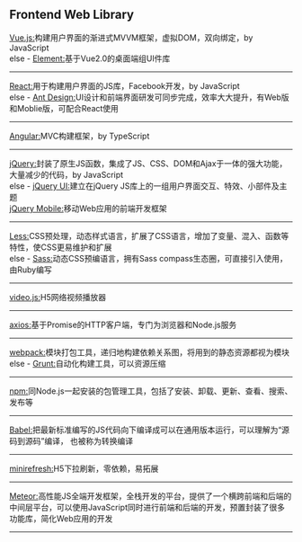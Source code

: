 Frontend Web Library
----------------------------------------------------------------------
[Vue.js:](https://github.com/vuejs/vue)构建用户界面的渐进式MVVM框架，虚拟DOM，双向绑定，by JavaScript<br>
else - [Element:](https://github.com/ElemeFE/element)基于Vue2.0的桌面端组UI件库<br>

----------------------------------------------------------------------
[React:](https://github.com/facebook/react)用于构建用户界面的JS库，Facebook开发，by JavaScript<br>
else - [Ant Design:](https://github.com/ant-design/ant-design)UI设计和前端界面研发可同步完成，效率大大提升，有Web版和Moblie版，可配合React使用<br>

----------------------------------------------------------------------
[Angular:](https://github.com/angular/angular)MVC构建框架，by TypeScript<br>

----------------------------------------------------------------------
[jQuery:](https://github.com/jquery/jquery)封装了原生JS函数，集成了JS、CSS、DOM和Ajax于一体的强大功能，大量减少的代码，by JavaScript<br>
else - [jQuery UI:](https://github.com/jquery/jquery-ui)建立在jQuery JS库上的一组用户界面交互、特效、小部件及主题<br>
[jQuery Mobile:](https://github.com/jquery/jquery-mobile)移动Web应用的前端开发框架<br>

----------------------------------------------------------------------
[Less:](https://github.com/less/less.js)CSS预处理，动态样式语言，扩展了CSS语言，增加了变量、混入、函数等特性，使CSS更易维护和扩展<br>
else - [Sass:](https://github.com/sass/node-sass)动态CSS预编语言，拥有Sass compass生态圈，可直接引入使用，由Ruby编写<br>

----------------------------------------------------------------------
[video.js:](https://github.com/videojs/video.js)H5网络视频播放器<br>

----------------------------------------------------------------------
[axios:](https://github.com/axios/axios)基于Promise的HTTP客户端，专门为浏览器和Node.js服务<br>

----------------------------------------------------------------------

[webpack:](https://github.com/webpack/webpack)模块打包工具，递归地构建依赖关系图，将用到的静态资源都视为模块<br>
else - [Grunt:](https://github.com/gruntjs/grunt)自动化构建工具，可以资源压缩<br>

----------------------------------------------------------------------

[npm:](https://github.com/npm/cli)同Node.js一起安装的包管理工具，包括了安装、卸载、更新、查看、搜索、发布等<br>

----------------------------------------------------------------------

[Babel:](https://github.com/babel/babel)把最新标准编写的JS代码向下编译成可以在通用版本运行，可以理解为“源码到源码”编译， 也被称为转换编译<br>

----------------------------------------------------------------------

[minirefresh:](https://github.com/minirefresh/minirefresh)H5下拉刷新，零依赖，易拓展<br>

----------------------------------------------------------------------

[Meteor:](https://github.com/meteor/meteor)高性能JS全端开发框架，全栈开发的平台，提供了一个横跨前端和后端的中间层平台，可以使用JavaScript同时进行前端和后端的开发，预置封装了很多功能库，简化Web应用的开发<br>

----------------------------------------------------------------------


